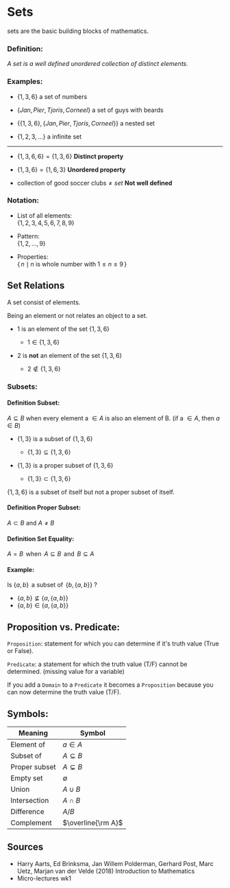 # Sets

sets are the basic building blocks of mathematics.

### Definition:

*A set is a well defined unordered collection of distinct elements.*

### Examples:

+ $\{1, 3, 6\}$
a set of numbers

+ $\{Jan, Pier, Tjoris, Corneel\}$
a set of guys with beards

+ $\{\{1, 3, 6\}, \{Jan, Pier, Tjoris, Corneel\}\}$
a nested set

+ $\{1, 2, 3,\dots\}$
a infinite set

---

+ $\{1, 3, 6, 6\} = \{1, 3, 6\}$
**Distinct property**

+ $\{1, 3, 6\} = \{1, 6, 3\}$
**Unordered property**

+ $\text{collection of good soccer clubs} \ne set$
**Not well defined**

### Notation:

+ List of all elements:  
$\{1, 2, 3, 4, 5, 6, 7, 8, 9\}$

+ Pattern:  
$\{1, 2, ... , 9\}$

+ Properties:  
$\{\,n \mid n \text{ is whole number with } 1 \leq n \leq 9 \,\}$

## Set Relations

A set consist of elements.

Being an element or not relates an object to a set.

+ 1 is an element of the set $\{1, 3, 6\}$
    + $1 \in \{1, 3, 6\}$

+ 2 is **not** an element of the set $\{1, 3, 6\}$
    + $2 \notin \{1, 3, 6\}$


### Subsets:

#### Definition Subset:
$A \subseteq B \text{ when every element a } \in A \text{ is also an element of B. (if a }\in A\text{, then } a \in B)$

+ $\{1, 3\}$ is a subset of $\{1, 3, 6\}$
    + $\{1, 3\} \subseteq \{1, 3, 6\}$

+ $\{1, 3\}$ is a proper subset of $\{1, 3, 6\}$
    + $\{1, 3\} \subset \{1, 3, 6\}$

$\{1, 3, 6\}$ is a subset of itself but not a proper subset of itself.

#### Definition Proper Subset:
$A \subset B \text{ and } A \ne B$

#### Definition Set Equality:
$A = B \, \text{ when } \, A \subseteq B \, \text{ and } \, B \subseteq A$

#### Example:

Is $\{a, b\}\, \text{ a subset of } \, \{b, \{a, b\}\}$ ?

+ $\{a, b\} \nsubseteq \{a, \{a, b\}\}$
+ $\{a, b\} \in \{a, \{a, b\}\}$

## Proposition vs. Predicate:
`Proposition`: statement for which you can determine if it's truth value (True or False).

`Predicate`: a statement for which the truth value (T/F) cannot be determined. (missing value for a variable)

If you add a `Domain` to a `Predicate` it becomes a `Proposition` because you can now determine the truth value (T/F).

## Symbols:

| Meaning | Symbol |
| ------- | ------ |
| Element of | $a \in A$ |
| Subset of  | $A \subseteq B$ |
| Proper subset | $A \subsetneq B$ |
| Empty set | $\emptyset$ |
| Union | $A \cup B$ |
| Intersection | $A \cap B$ |
| Difference | $A / B$ |
| Complement | $\overline{\rm A}$ |

## Sources
+ Harry Aarts, Ed Brinksma, Jan Willem Polderman, Gerhard Post, Marc Uetz, Marjan van der Velde (2018) Introduction to Mathematics
+ Micro-lectures wk1